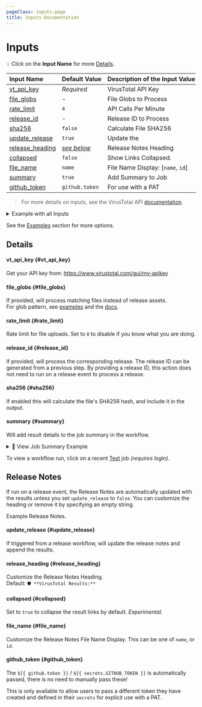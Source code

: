 ```yaml
---
pageClass: inputs-page
title: Inputs Documentation
---
```


# Inputs

💡 Click on the **Input Name** for more [Details](#details).

| Input&nbsp;Name                            | Default&nbsp;Value            | Description&nbsp;of&nbsp;the&nbsp;Input&nbsp;Value |
| :----------------------------------------- | :---------------------------- | :------------------------------------------------- |
| [vt_api_key](#vt_api_key) <CB />           | _Required_                    | VirusTotal API Key                                 |
| [file_globs](#file_globs) <CB />           | -                             | File Globs to Process                              |
| [rate_limit](#rate_limit) <CB />           | `4`                           | API Calls Per Minute                               |
| [release_id](#release_id) <CB />           | -                             | Release ID to Process                              |
| [sha256](#sha256) <CB />                   | `false`                       | Calculate File SHA256                              |
| [update_release](#update_release) <CB />   | `true`                        | Update the                                         |
| [release_heading](#release_heading) <CB /> | _[see below](#release-notes)_ | Release Notes Heading                              |
| [collapsed](#collapsed) <CB />             | `false`                       | Show Links Collapsed.                              |
| [file_name](#file_name) <CB />             | `name`                        | File Name Display: [`name`, `id`]                  |
| [summary](#summary) <CB />                 | `true`                        | Add Summary to Job                                 |
| [github_token](#github_token) <CB />       | `github.token`                | For use with a PAT                                 |

> For more details on inputs, see the VirusTotal API [documentation](https://docs.virustotal.com/reference/overview).

<details><summary>Example with all Inputs</summary>

```yaml
- name: 'VirusTotal'
  uses: cssnr/virustotal-action@v1
  with:
    vt_api_key: ${{ secrets.VT_API_KEY }}
    file_globs: |
      file1
      release/*
    rate_limit: 4
    update_release: true
    release_heading: '🛡️ **VirusTotal Results:**'
    summary: true
```

</details>

See the [Examples](examples.md) section for more options.

## Details

#### vt_api_key <Badge type="warning" text="Required" /> {#vt_api_key}

Get your API key from: https://www.virustotal.com/gui/my-apikey

#### file_globs {#file_globs}

If provided, will process matching files instead of release assets.  
For glob pattern, see [examples](examples.md) and the [docs](https://github.com/actions/toolkit/tree/main/packages/glob#patterns).

#### rate_limit {#rate_limit}

Rate limit for file uploads. Set to `0` to disable if you know what you are doing.

#### release_id {#release_id}

If provided, will process the corresponding release.
The release ID can be generated from a previous step.
By providing a release ID, this action does not need to run on a release event to process a release.

#### sha256 {#sha256}

If enabled this will calculate the file's SHA256 hash, and include it in the output.

#### summary {#summary}

Will add result details to the job summary in the workflow.

<details><summary>👀 View Job Summary Example</summary>

---

<!--@include: ./include/summary.md-->

---

</details>

To view a workflow run, click on a recent [Test](https://github.com/cssnr/virustotal-action/actions/workflows/test.yaml) job _(requires login)_.

## Release Notes

If run on a release event, the Release Notes are automatically updated with the results unless you set `update_release` to `false`.
You can customize the heading or remove it by specifying an empty string.

Example Release Notes.

<!--@include: ./include/notes.md-->

#### update_release {#update_release}

If triggered from a release workflow, will update the release notes and append the results.

#### release_heading {#release_heading}

Customize the Release Notes Heading.  
Default: `🛡️ **VirusTotal Results:**`

#### collapsed {#collapsed}

Set to `true` to collapse the result links by default. _Experimental._

#### file_name {#file_name}

Customize the Release Notes File Name Display. This can be one of `name`, or `id`.

#### github_token {#github_token}

<span v-pre>

The `${{ github.token }}` / `${{ secrets.GITHUB_TOKEN }}` is automatically passed, there is no need to manually pass these!

This is only available to allow users to pass a different token they have created and defined in their `secrets` for explicit use with a PAT.

</span>
